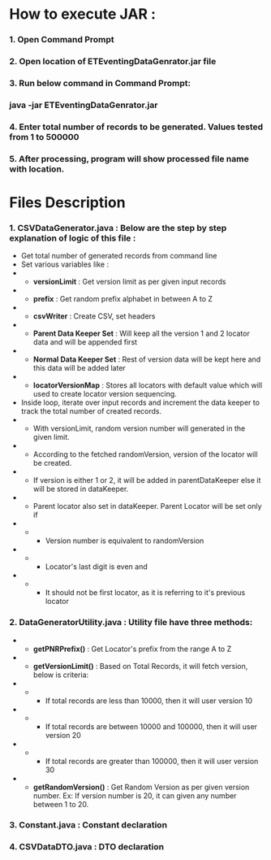 # How to execute JAR :
### 1. Open Command Prompt
### 2. Open location of ETEventingDataGenrator.jar file
### 3. Run below command in Command Prompt:
###    **java -jar ETEventingDataGenrator.jar**
### 4. Enter total number of records to be generated. Values tested from 1 to 500000
### 5. After processing, program will show processed file name with location.


# Files Description
### 1. **CSVDataGenerator.java** : Below are the step by step explanation of logic of this file : 
* Get total number of generated records from command line
* Set various variables like : 
* - **versionLimit** : Get version limit as per given input records 
* - **prefix** : Get random prefix alphabet in between A to Z
* - **csvWriter** : Create CSV, set headers 
* - **Parent Data Keeper Set** : Will keep all the version 1 and 2 locator data and will be appended first 
* - **Normal Data Keeper Set** : Rest of version data will be kept here and this data will be added later 
* - **locatorVersionMap** : Stores all locators with default value which will used to create locator version sequencing.
* Inside loop, iterate over input records and increment the data keeper to track the total number of created records. 
*  - With versionLimit, random version number will generated in the given limit.
*  - According to the fetched randomVersion, version of the locator will be created.
*  - If version is either 1 or 2, it will be added in parentDataKeeper else it will be stored in dataKeeper.
*  - Parent locator also set in dataKeeper. Parent Locator will be set only if
*  - - Version number is equivalent to randomVersion
*  - - Locator's last digit is even and 
*  - - It should not be first locator, as it is referring to it's previous locator

### 2. **DataGeneratorUtility.java** : Utility file have three methods:
*  - **getPNRPrefix()** : Get Locator's prefix from the range A to Z
*  - **getVersionLimit()** : Based on Total Records, it will fetch version, below is criteria:
*  - - If total records are less than 10000, then it will user version 10
*  - - If total records are between 10000 and 100000, then it will user version 20
*  - - If total records are greater than 100000, then it will user version 30
*  - **getRandomVersion()** : Get Random Version as per given version number. Ex: If version number is 20, it can given any number between 1 to 20.

### 3. **Constant.java** : Constant declaration
### 4. **CSVDataDTO.java** : DTO declaration
